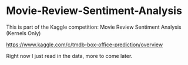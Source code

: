 # Movie-Review-Sentiment-Analysis
This is part of the Kaggle competition: Movie Review Sentiment Analysis (Kernels Only)

https://www.kaggle.com/c/tmdb-box-office-prediction/overview

Right now I just read in the data, more to come later.
